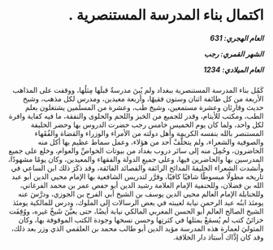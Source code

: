 <h1 dir="rtl">اكتمال بناء المدرسة المستنصرية .</h1>

<h5 dir="rtl">العام الهجري:  631

الشهر القمري: رجب

العام الميلادي: 1234</h5>

<p dir="rtl">كَمُل بناء المدرسة المستنصرية ببغداد ولم يُبنَ مدرسةٌ قبلَها مِثلُها، ووقفت على المذاهب الأربعة من كل طائفة اثنان وستون فقيهًا، وأربعة معيدين، ومدرس لكل مذهب، وشيخ حديث وقارئان وعشرة مستمعين، وشيخ طب، وعشرة من المسلمين يشتغلون بعلم الطب، ومكتب للأيتام، وقدر للجميع من الخبز واللحم والحلوى والنفقة، ما فيه كفاية وافرة لكل واحد، ولما كان يوم الخميس خامس رجب حضرت الدروس بها وحضر الخليفة المستنصر بالله بنفسه الكريمة وأهل دولته من الأمراء والوزراء والقضاة والفُقَهاء والصوفية والشعراء، ولم يتخلَّفْ أحد من هؤلاء، وعمل سماط عظيم بها أكل منه الحاضرون، وحُمِلَ منه إلى سائر دروب بغداد من بيوتات الخواصِّ والعوام، وخلع على جميع المدرسين بها والحاضرين فيها، وعلى جميعِ الدولة والفقهاء والمعيدين، وكان يومًا مشهودًا، وأنشدت الشعراء الخليفةَ المدائح الرائقة والقصائد الفائقة، وقد ذكَرَ ذلك ابن الساعي في تاريخه مطولًا مبسوطًا شافيًا كافيًا، وقرَّر لتدريس الشافعية بها الإمام محيي الدين أبو عبد الله بن فضلان، وللحنفية الإمام العلامة رشيد الدين أبو حفص عمر بن محمد الفرغاني، وللحنابلة الإمام العالم محيي الدين يوسف بن الشيخ أبي الفرج بن الجوزي، ودرَّسَ عنه يومئذ ابنُه عبد الرحمن نيابة لغيبته في بعض الرسالات إلى الملوك، ودرس للمالكية يومئذ الشيخ الصالح العالم أبو الحسن المغربي المالكي نيابة أيضًا، حتى يعيَّنَ شَيخٌ غيره، ووُقِفَت خزائنُ كتب لم يُسمَعْ بمثلها في كثرتِها وحسن نسخها وجودة الكتب الموقوفة بها، وكان المتوليَ لعمارة هذه المدرسة مؤيد الدين أبو طالب محمد بن العلقمي الذي وزر بعد ذلك، وقد كان إذَّاك أستاذ دار الخلافة.</p></br>
